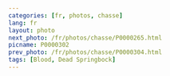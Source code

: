 ```yaml
---
categories: [fr, photos, chasse]
lang: fr
layout: photo
next_photo: /fr/photos/chasse/P0000265.html
picname: P0000302
prev_photo: /fr/photos/chasse/P0000304.html
tags: [Blood, Dead Springbock]
---
```

